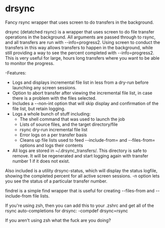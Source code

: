 # drsync
Fancy rsync wrapper that uses screen to do transfers in the background.

drsync (detatched rsync) is a wrapper that uses screen to do file transfer operations in the background.
All arguments are passed through to rsync, and all transfers are run with --info=progress2. Using screen 
to conduct the transfers in this way allows transfers to happen in the background, while still providing
a way to see the percent completed with --info=progress2. This is very useful for large, hours long
transfers where you want to be able to monitor the progress.

-Features:
  - Logs and displays incremental file list in less from a dry-run before launching any screen sessions.
  - Option to abort transfer after viewing the incremental file list, in case there is a problem with the files selected.
  - Includes a --non-int option that will skip display and confirmation of the file list, but retain logging.
  - Logs a whole bunch of stuff including:
    - The shell command that was used to launch the job
    - Lists of source files, and the target directory/file
    - rsync dry-run incremental file list
    - Error logs on a per transfer basis
    - Cleans up file lists used to feed --include-from= and --files-from= options
      and logs their contents
  - All logs are stored in ~/.drsync_transfers/. This directory is safe to remove. It will be regenerated and start logging again with transfer number 1 if it does not exist.

Also included is a utility drsync-status, which will display the status logfile, showing the completed
percent for all active screen sessions.
  -n option lets you see the status of a particular transfer number.

findrel is a simple find wrapper that is useful for creating --files-from and --include-from file lists.

If you're using zsh, then you can add this to your .zshrc and get all of the rsync auto-completions for drsync:
-compdef drsync=rsync

If you aren't using zsh what the fuck are you doing?
